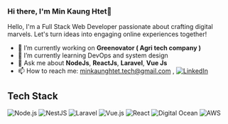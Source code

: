 ### Hi there, I'm Min Kaung Htet👋

Hello, I'm a Full Stack Web Developer passionate about crafting digital marvels. Let's turn ideas into engaging online experiences together!

- 🔭 I’m currently working on **Greenovator ( Agri tech company )**
- 🌱 I’m currently learning DevOps and system design 
- 💬 Ask me about **NodeJs**, **ReactJs**, **Laravel**, **Vue Js**
- 📫 How to reach me: minkaunghtet.tech@gmail.com , [![LinkedIn](https://img.shields.io/badge/LinkedIn-0077B5?logo=linkedin)](https://www.linkedin.com/in/min-kaung-htet-567920151/)

## Tech Stack
![Node.js](https://img.shields.io/badge/Node.js-brightgreen?logo=node.js)
![NestJS](https://img.shields.io/badge/NestJS-red?logo=nestjs)
![Laravel](https://img.shields.io/badge/Laravel-red?logo=laravel)
![Vue.js](https://img.shields.io/badge/Vue.js-green?logo=vue.js)
![React](https://img.shields.io/badge/React-blue?logo=react)
![Digital Ocean](https://img.shields.io/badge/Digital%20Ocean-lightblue?logo=digitalocean)
![AWS](https://img.shields.io/badge/AWS-yellow?logo=amazon-aws)


